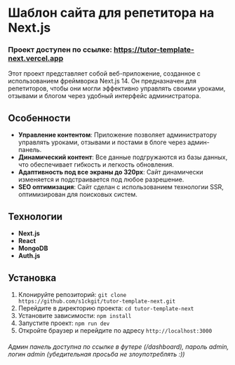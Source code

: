 # Шаблон сайта для репетитора на Next.js

### Проект доступен по ссылке: https://tutor-template-next.vercel.app

Этот проект представляет собой веб-приложение, созданное с использованием фреймворка Next.js 14. Он предназначен для репетиторов, чтобы они могли эффективно управлять своими уроками, отзывами и блогом через удобный интерфейс администратора.

## Особенности

- **Управление контентом**: Приложение позволяет администратору управлять уроками, отзывами и постами в блоге через админ-панель.
- **Динамический контент**: Все данные подгружаются из базы данных, что обеспечивает гибкость и легкость обновления.
- **Адаптивность под все экраны до 320px**: Сайт динамически изменяется и подстраивается под любое разрешение.
- **SEO оптимизация**: Сайт сделан с использованием технологии SSR, оптимизирован для поисковых систем.

## Технологии

- **Next.js**
- **React**
- **MongoDB**
- **Auth.js**

## Установка

1. Клонируйте репозиторий: `git clone https://github.com/s1ckgit/tutor-template-next.git`
2. Перейдите в директорию проекта: `cd tutor-template-next`
3. Установите зависимости: `npm install`
4. Запустите проект: `npm run dev`
5. Откройте браузер и перейдите по адресу `http://localhost:3000`

###### Админ панель доступна по ссылке в футере (/dashboard), пароль admin, логин admin (убедительная просьба не злоупотреблять :))
